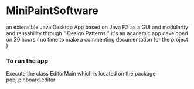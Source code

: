 # MiniPaintSoftware
an extensible Java Desktop App  based on Java FX as a GUI and  modularity and reusability through " Design Patterns "
it's an academic app developed on 20 hours ( no time to make a commenting documentation for the project ) 
### To run the app
Execute the class EditorMain which is located on the  package pobj.pinboard.editor
